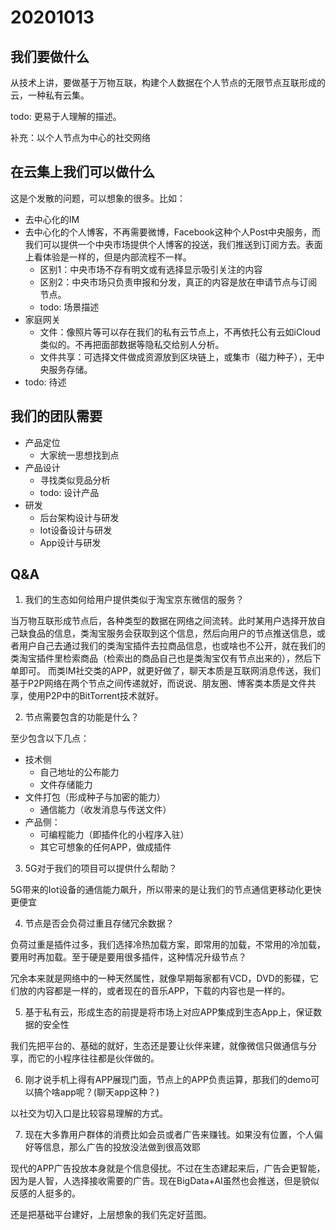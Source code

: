 # 20201013

## 我们要做什么

从技术上讲，要做基于万物互联，构建个人数据在个人节点的无限节点互联形成的云，一种私有云集。

todo: 更易于人理解的描述。

补充：以个人节点为中心的社交网络

## 在云集上我们可以做什么

这是个发散的问题，可以想象的很多。比如：

- 去中心化的IM
- 去中心化的个人博客，不再需要微博，Facebook这种个人Post中央服务，而我们可以提供一个中央市场提供个人博客的投送，我们推送到订阅方去。表面上看体验是一样的，但是内部流程不一样。
  - 区别1：中央市场不存有明文或有选择显示吸引关注的内容
  - 区别2：中央市场只负责申报和分发，真正的内容是放在申请节点与订阅节点。
  - todo: 场景描述
- 家庭网关
  - 文件：像照片等可以存在我们的私有云节点上，不再依托公有云如iCloud类似的。不再把面部数据等隐私交给别人分析。
  - 文件共享：可选择文件做成资源放到区块链上，或集市（磁力种子），无中央服务存储。
- todo: 待述

## 我们的团队需要

- 产品定位
    - 大家统一思想找到点
- 产品设计
    - 寻找类似竞品分析
    - todo: 设计产品
- 研发
    - 后台架构设计与研发
    - Iot设备设计与研发
    - App设计与研发
  
## Q&A

1. 我们的生态如何给用户提供类似于淘宝京东微信的服务？

当万物互联形成节点后，各种类型的数据在网络之间流转。此时某用户选择开放自己缺食品的信息，类淘宝服务会获取到这个信息，然后向用户的节点推送信息，或者用户自己去通过我们的类淘宝插件去拉商品信息，也或啥也不公开，就在我们的类淘宝插件里检索商品（检索出的商品自己也是类淘宝仅有节点出来的），然后下单即可。
而类IM社交类的APP，就更好做了，聊天本质是互联网消息传送，我们基于P2P网络在两个节点之间传递就好，而说说、朋友圈、博客类本质是文件共享，使用P2P中的BitTorrent技术就好。

2. 节点需要包含的功能是什么？

至少包含以下几点：

- 技术侧
   - 自己地址的公布能力
   - 文件存储能力
 - 文件打包（形成种子与加密的能力）
   - 通信能力（收发消息与传送文件）
- 产品侧：
   - 可编程能力（即插件化的小程序入驻）
   - 其它可想象的任何APP，做成插件

3. 5G对于我们的项目可以提供什么帮助？

5G带来的Iot设备的通信能力飙升，所以带来的是让我们的节点通信更移动化更快更便宜

4. 节点是否会负荷过重且存储冗余数据？

负荷过重是插件过多，我们选择冷热加载方案，即常用的加载，不常用的冷加载，要用时再加载。至于硬是要用很多插件，这种情况升级节点？

冗余本来就是网络中的一种天然属性，就像早期每家都有VCD，DVD的影碟，它们放的内容都是一样的，或者现在的音乐APP，下载的内容也是一样的。

5. 基于私有云，形成生态的前提是将市场上对应APP集成到生态App上，保证数据的安全性

我们先把平台的、基础的就好，生态还是要让伙伴来建，就像微信只做通信与分享，而它的小程序往往都是伙伴做的。

6. 刚才说手机上得有APP展现门面，节点上的APP负责运算，那我们的demo可以搞个啥app呢？(聊天app这种？)

以社交为切入口是比较容易理解的方式。

7. 现在大多靠用户群体的消费比如会员或者广告来赚钱。如果没有位置，个人偏好等信息，那么广告的投放没法做到很高效耶

现代的APP广告投放本身就是个信息侵扰。不过在生态建起来后，广告会更智能，因为是人智，人选择接收需要的广告。现在BigData+AI虽然也会推送，但是貌似反感的人挺多的。

还是把基础平台建好，上层想象的我们先定好蓝图。